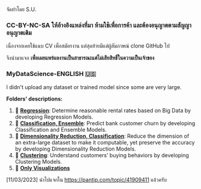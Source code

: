 จัดทำโดย S.U.

### CC-BY-NC-SA ให้อ้างอิงแหล่งที่มา ห้ามใช้เพื่อการค้า และต้องอนุญาตตามสัญญาอนุญาตเดิม

เนื่องจากเคยใช้แนบ CV เพื่อสมัครงาน แต่สุดท้ายมีแต่ผู้สัมภาษณ์ clone GitHub ไป

จึงนำมาแจก **เพื่อเผยแพร่ผลงานเป็นสาธารณะแต่ไม่เสียสิทธิ์ในความเป็นเจ้าของ**

### MyDataScience-ENGLISH 🇺🇸
I didn't upload any dataset or trained model since some are very large.

**Folders' descriptions:**  
1. 📁 [**Regression**](https://github.com/sunnywinterdays/MyDataScience-ENGLISH/tree/main/1%20Regression): Determine reasonable rental rates based on Big Data by developing Regression Models.  
2. 📁 [**Classification, Ensemble**](https://github.com/sunnywinterdays/MyDataScience-ENGLISH/tree/main/2%20Classification%2C%20Ensemble): Predict bank customer churn by developing Classification and Ensemble Models.  
3. 📁 [**Dimensionality Reduction, Classification**](https://github.com/sunnywinterdays/MyDataScience-ENGLISH/tree/main/3%20Dimensionality%20Reduction%2C%20Classification): Reduce the dimension of an extra-large dataset to make it computable, yet preserve the accuracy by developing Dimensionality Reduction Models.  
4. 📁 [**Clustering**](https://github.com/sunnywinterdays/MyDataScience-ENGLISH/tree/main/4%20Clustering): Understand customers’ buying behaviors by developing Clustering Models.  
5. 📁 [**Only Visualizations**](https://github.com/sunnywinterdays/MyDataScience-ENGLISH/tree/main/5%20Only%20Visualizations)  

[11/03/2023] นำไปแจกใน https://pantip.com/topic/41909411 แล้วครับ
